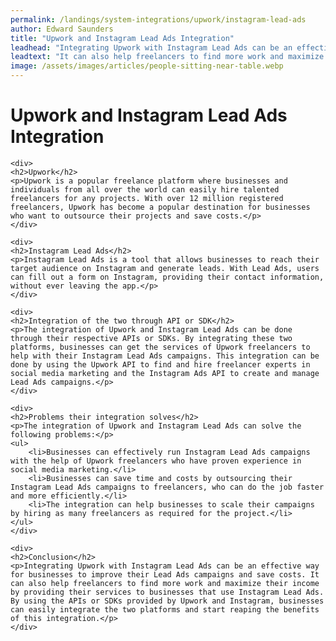```yaml
---
permalink: /landings/system-integrations/upwork/instagram-lead-ads
author: Edward Saunders
title: "Upwork and Instagram Lead Ads Integration"
leadhead: "Integrating Upwork with Instagram Lead Ads can be an effective way for businesses to improve their Lead Ads campaigns and save costs"
leadtext: "It can also help freelancers to find more work and maximize their income by providing their services to businesses that use Instagram Lead Ads. By using the APIs or SDKs provided by Upwork and Instagram, businesses can easily integrate the two platforms and start reaping the benefits of this integration."
image: /assets/images/articles/people-sitting-near-table.webp
---
```

<div class="arttext">	<div>
	<h1>Upwork and Instagram Lead Ads Integration</h1>
	</div>

	<div>
	<h2>Upwork</h2>
	<p>Upwork is a popular freelance platform where businesses and individuals from all over the world can easily hire talented freelancers for any projects. With over 12 million registered freelancers, Upwork has become a popular destination for businesses who want to outsource their projects and save costs.</p>
	</div>

	<div>
	<h2>Instagram Lead Ads</h2>
	<p>Instagram Lead Ads is a tool that allows businesses to reach their target audience on Instagram and generate leads. With Lead Ads, users can fill out a form on Instagram, providing their contact information, without ever leaving the app.</p>
	</div>

	<div>
	<h2>Integration of the two through API or SDK</h2>
	<p>The integration of Upwork and Instagram Lead Ads can be done through their respective APIs or SDKs. By integrating these two platforms, businesses can get the services of Upwork freelancers to help with their Instagram Lead Ads campaigns. This integration can be done by using the Upwork API to find and hire freelancer experts in social media marketing and the Instagram Ads API to create and manage Lead Ads campaigns.</p>
	</div>

	<div>
	<h2>Problems their integration solves</h2>
	<p>The integration of Upwork and Instagram Lead Ads can solve the following problems:</p>
	<ul>
		<li>Businesses can effectively run Instagram Lead Ads campaigns with the help of Upwork freelancers who have proven experience in social media marketing.</li>
		<li>Businesses can save time and costs by outsourcing their Instagram Lead Ads campaigns to freelancers, who can do the job faster and more efficiently.</li>
		<li>The integration can help businesses to scale their campaigns by hiring as many freelancers as required for the project.</li>
	</ul>
	</div>

	<div>
	<h2>Conclusion</h2>
	<p>Integrating Upwork with Instagram Lead Ads can be an effective way for businesses to improve their Lead Ads campaigns and save costs. It can also help freelancers to find more work and maximize their income by providing their services to businesses that use Instagram Lead Ads. By using the APIs or SDKs provided by Upwork and Instagram, businesses can easily integrate the two platforms and start reaping the benefits of this integration.</p>
	</div>
</div>